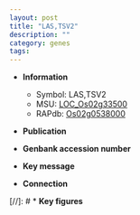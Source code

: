 ```yaml
---
layout: post
title: "LAS,TSV2"
description: ""
category: genes
tags: 
---
```


* **Information**  
    + Symbol: LAS,TSV2  
    + MSU: [LOC_Os02g33500](http://rice.uga.edu/cgi-bin/ORF_infopage.cgi?orf=LOC_Os02g33500)  
    + RAPdb: [Os02g0538000](http://rapdb.dna.affrc.go.jp/viewer/gbrowse_details/irgsp1?name=Os02g0538000)  

* **Publication**  

* **Genbank accession number**  

* **Key message**  

* **Connection**  

[//]: # * **Key figures**  


